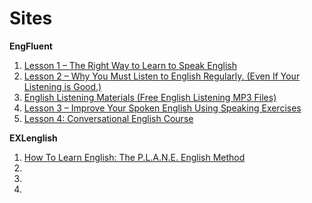 # Sites

**EngFluent**

1. [Lesson 1 – The Right Way to Learn to Speak English](http://engfluent.com/lesson-1-the-right-way/)
1. [Lesson 2 – Why You Must Listen to English Regularly. (Even If Your Listening is Good.)](http://engfluent.com/lesson-2-why-listen-regularly/)
1. [English Listening Materials (Free English Listening MP3 Files)](http://engfluent.com/english-listening-mp3/)
1. [Lesson 3 – Improve Your Spoken English Using Speaking Exercises](http://engfluent.com/lesson-3-speaking-exercises/)
1. [Lesson 4: Conversational English Course](http://engfluent.com/lesson-4-english-course/)


**EXLenglish**
1. [How To Learn English: The P.L.A.N.E. English Method](http://exlenglish.com/how-to-learn-english-plane-english-method/)
1. []()
1. []()
1. []()